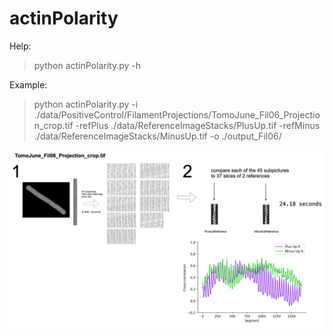 # actinPolarity

Help:

> python actinPolarity.py -h

Example:
> python actinPolarity.py -i ./data/PositiveControl/FilamentProjections/TomoJune_Fil06_Projection_crop.tif -refPlus ./data/ReferenceImageStacks/PlusUp.tif -refMinus ./data/ReferenceImageStacks/MinusUp.tif -o ./output_Fil06/


![Logo](./docs/actinPolarity_logo.png)
